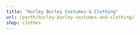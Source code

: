 ```yaml
---
title: "Hurley Burley Costumes & Clothing"
url: /perth/hurley-burley-costumes-and-clothing/
shop: clothes
---
```

